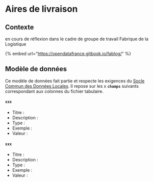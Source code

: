 # Aires de livraison

## Contexte

en cours de réflexion dans le cadre de groupe de travail Fabrique de la Logistique

{% embed url="https://opendatafrance.gitbook.io/fablog/" %}







## Modèle de données

Ce modèle de données fait partie et respecte les exigences du [Socle Commun des Données Locales](../../recommandations-relatives-aux-jeux-de-donnees.md). Il repose sur les x **`champs`** suivants correspondant aux colonnes du fichier tabulaire.

#### `xxx` <a id="collnom"></a>

* Titre : 
* Description : 
* Type : 
* Exemple : 
* Valeur : 

#### `xxx` <a id="collnom"></a>

* Titre : 
* Description : 
* Type : 
* Exemple : 
* Valeur : 

